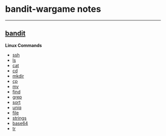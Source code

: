 # bandit-wargame notes
---

[bandit](https://overthewire.org/wargames/bandit/)
---

**Linux Commands**
- [ssh]()
- [ls]()
- [cat]()
- [cd]()
- [mkdir]()
- [cp]()
- [mv]()
- [find]()
- [grep]()
- [sort]()
- [uniq]()
- [file]()
- [strings]()
- [base64]()
- [tr]()